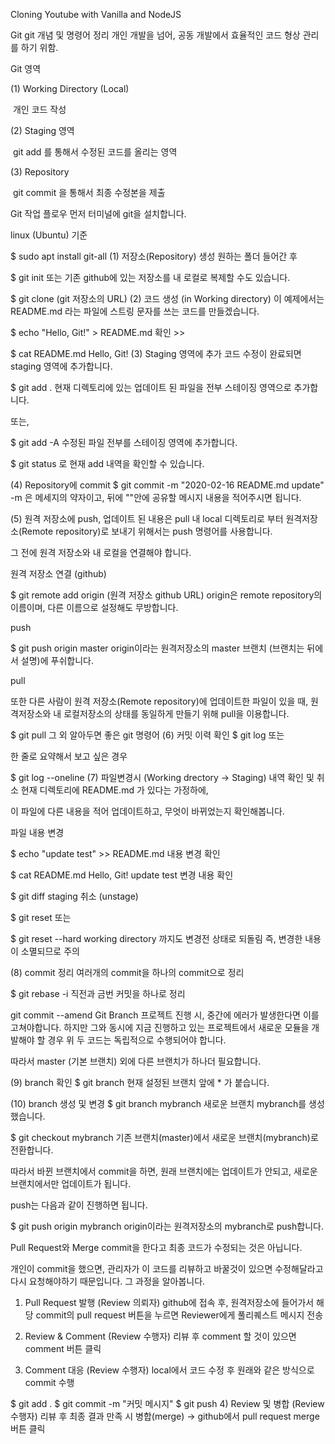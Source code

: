 Cloning Youtube with Vanilla and NodeJS

Git
git 개념 및 명령어 정리
개인 개발을 넘어, 공동 개발에서 효율적인 코드 형상 관리를 하기 위함.

Git 영역

(1) Working Directory (Local)

​ 개인 코드 작성

(2) Staging 영역

​ git add 를 통해서 수정된 코드를 올리는 영역

(3) Repository

​ git commit 을 통해서 최종 수정본을 제출

Git 작업 플로우
먼저 터미널에 git을 설치합니다.

linux (Ubuntu) 기준

$ sudo apt install git-all
(1) 저장소(Repository) 생성
원하는 폴더 들어간 후

$ git init
또는 기존 github에 있는 저장소를 내 로컬로 복제할 수도 있습니다.

$ git clone (git 저장소의 URL)
(2) 코드 생성 (in Working directory)
이 예제에서는 README.md 라는 파일에 스트링 문자를 쓰는 코드를 만들겠습니다.

$ echo "Hello, Git!" > README.md
확인 >>

$ cat README.md
Hello, Git!
(3) Staging 영역에 추가
코드 수정이 완료되면 staging 영역에 추가합니다.

$ git add .
현재 디렉토리에 있는 업데이트 된 파일을 전부 스테이징 영역으로 추가합니다.

또는,

$ git add -A
수정된 파일 전부를 스테이징 영역에 추가합니다.

$ git status
로 현재 add 내역을 확인할 수 있습니다.

(4) Repository에 commit
$ git commit -m "2020-02-16 README.md update"
-m 은 메세지의 약자이고, 뒤에 ""안에 공유할 메시지 내용을 적어주시면 됩니다.

(5) 원격 저장소에 push, 업데이트 된 내용은 pull
내 local 디렉토리로 부터 원격저장소(Remote repository)로 보내기 위해서는 push 명령어를 사용합니다.

그 전에 원격 저장소와 내 로컬을 연결해야 합니다.

원격 저장소 연결 (github)

$ git remote add origin (원격 저장소 github URL)
origin은 remote repository의 이름이며, 다른 이름으로 설정해도 무방합니다.

push

$ git push origin master
origin이라는 원격저장소의 master 브랜치 (브랜치는 뒤에서 설명)에 푸쉬합니다.

pull

또한 다른 사람이 원격 저장소(Remote repository)에 업데이트한 파일이 있을 때, 원격저장소와 내 로컬저장소의 상태를 동일하게 만들기 위해 pull을 이용합니다.

$ git pull
그 외 알아두면 좋은 git 명령어
(6) 커밋 이력 확인
$ git log
또는

한 줄로 요약해서 보고 싶은 경우

$ git log --oneline
(7) 파일변경시 (Working drectory → Staging) 내역 확인 및 취소
현재 디렉토리에 README.md 가 있다는 가정하에,

이 파일에 다른 내용을 적어 업데이트하고, 무엇이 바뀌었는지 확인해봅니다.

파일 내용 변경

$ echo "update test" >> README.md
내용 변경 확인

$ cat README.md
Hello, Git!
update test
변경 내용 확인

$ git diff
staging 취소 (unstage)

$ git reset
또는

$ git reset --hard
working directory 까지도 변경전 상태로 되돌림 즉, 변경한 내용이 소멸되므로 주의

(8) commit 정리
여러개의 commit을 하나의 commit으로 정리

$ git rebase -i
직전과 금번 커밋을 하나로 정리

git commit --amend
Git Branch
프로젝트 진행 시, 중간에 에러가 발생한다면 이를 고쳐야합니다. 하지만 그와 동시에 지금 진행하고 있는 프로젝트에서 새로운 모듈을 개발해야 할 경우 위 두 코드는 독립적으로 수행되어야 합니다.

따라서 master (기본 브랜치) 외에 다른 브랜치가 하나더 필요합니다.

(9) branch 확인
$ git branch
현재 설정된 브랜치 앞에 \* 가 붙습니다.

(10) branch 생성 및 변경
$ git branch mybranch
새로운 브랜치 mybranch를 생성했습니다.

$ git checkout mybranch
기존 브랜치(master)에서 새로운 브랜치(mybranch)로 전환합니다.

따라서 바뀐 브랜치에서 commit을 하면, 원래 브랜치에는 업데이트가 안되고, 새로운 브랜치에서만 업데이트가 됩니다.

push는 다음과 같이 진행하면 됩니다.

$ git push origin mybranch
origin이라는 원격저장소의 mybranch로 push합니다.

Pull Request와 Merge
commit을 한다고 최종 코드가 수정되는 것은 아닙니다.

개인이 commit을 했으면, 관리자가 이 코드를 리뷰하고 바꿀것이 있으면 수정해달라고 다시 요청해야하기 때문입니다. 그 과정을 알아봅니다.

1. Pull Request 발행 (Review 의뢰자)
   github에 접속 후, 원격저장소에 들어가서 해당 commit의 pull request 버튼을 누르면 Reviewer에게 풀리퀘스트 메시지 전송

2. Review & Comment (Review 수행자)
   리뷰 후 comment 할 것이 있으면 comment 버튼 클릭

3. Comment 대응 (Review 수행자)
   local에서 코드 수정 후 원래와 같은 방식으로 commit 수행

$ git add .
$ git commit -m "커밋 메시지"
$ git push 4) Review 및 병합 (Review 수행자)
리뷰 후 최종 결과 만족 시 병합(merge) → github에서 pull request merge 버튼 클릭
